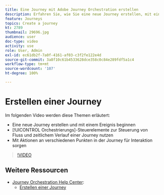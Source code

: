 ```yaml
---
title: Eine Journey mit Adobe Journey Orchestration erstellen
description: Erfahren Sie, wie Sie eine neue Journey erstellen, mit einem Ereignis beginnen, den Fluss und Timing einer Journey mittels entsprechender Steuerungen orchestrieren, und anhand von Aktionen an bestimmten Punkten der Journey Kundeninteraktionen anregen.
feature: Journeys
topics: Create a journey
kt: 2789
thumbnail: 29696.jpg
audience: user
doc-type: video
activity: use
role: User, Admin
exl-id: ec61db2f-7a0f-4161-af03-c3f2fe122e4d
source-git-commit: 3a8f10c61b4533628dce358c0c84e289fdf5a1c4
workflow-type: tm+mt
source-wordcount: '107'
ht-degree: 100%

---
```


# Erstellen einer Journey

Im folgenden Video werden diese Themen erläutert:

* Eine neue Journey erstellen und mit einem Ereignis beginnen
* [!UICONTROL Orchestrierungs]-Steuerelemente zur Steuerung von Fluss und zeitlichem Verlauf einer Journey nutzen
* Mit Aktionen an verschiedenen Punkten in der Journey für Interaktion sorgen

>[!VIDEO](https://video.tv.adobe.com/v/29696?quality=12)

## Weitere Ressourcen

* [Journey Orchestration Help Center](https://docs.adobe.com/content/help/de-DE/journeys/using/journey-orchestration-home.html):
   * [Erstellen einer Journey](https://docs.adobe.com/content/help/de-DE/journeys/using/building-journeys/about-journey-building/journey.html)
